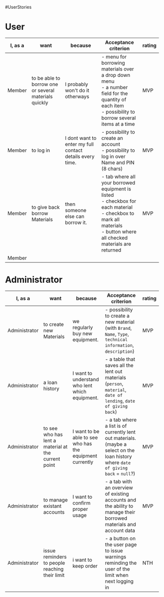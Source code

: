 #UserStories

# User

| I, as a | want                                                  | because                                                  | Acceptance criterion                                                                                                                                                        | rating |
| ------- | ----------------------------------------------------- | -------------------------------------------------------- | --------------------------------------------------------------------------------------------------------------------------------------------------------------------------- | ------ |
| Member  | to be able to borrow one or several materials quickly | I probably won't do it otherways                         | - menu for borrowing materials over a drop down menu<br>- a number field for the quantity of each item<br>- possibility to borrow several items at a time                   | MVP    |
| Member  | to log in                                             | I dont want to enter my full contact details every time. | - possibility to create an account<br>- possibility to log in over Name and PIN (8 chars)                                                                                   | MVP    |
| Member  | to give back borrow Materials                         | then someone else can borrow it.                         | - tab where all your borrowed equipment is listed<br>- checkbox for each material <br>- checkbox to mark all materials<br>- button where all checked materials are returned | MVP    |
| Member  |                                                       |                                                          |                                                                                                                                                                             |        |


# Administrator

| I, as a       | want                                                | because                                                  | Acceptance criterion                                                                                                                | rating |
| ------------- | --------------------------------------------------- | -------------------------------------------------------- | ----------------------------------------------------------------------------------------------------------------------------------- | ------ |
| Administrator | to create new Materials                             | we regularly buy new equipment.                          | - possibility to create a new material (with `Brand`, `Name`, `Type`, `technical information`, `description`)                       | MVP    |
| Administrator | a loan history                                      | I want to understand who lent which equipment.           | - a table that saves all the lent out materials (`person`, `material`, `date of lending`, `date of giving back`)                    | MVP    |
| Administrator | to see who has lent a material at the current point | I want to be able to see who has the equipment currently | - a tab where a list is of currently lent out materials. (maybe a select on the loan history where `date of giving back` = `null`?) | MVP    |
| Administrator | to manage existant accounts                         | I want to confirm proper usage                           | - a tab with an overview of existing accounts and the ability to manage their borrowed materials and account data                   | MVP    |
| Administrator | issue reminders to people reaching their limit      | i want to keep order                                     | - a button on the user page to issue warnings reminding the user of the limit when next logging in                                  | NTH    |
